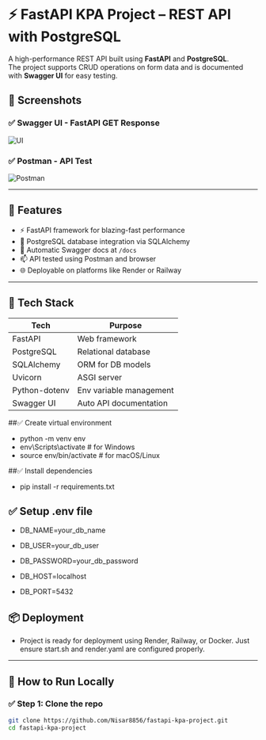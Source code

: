 # ⚡ FastAPI KPA Project – REST API with PostgreSQL

A high-performance REST API built using **FastAPI** and **PostgreSQL**.  
The project supports CRUD operations on form data and is documented with **Swagger UI** for easy testing.

## 📸 Screenshots


### ✅ Swagger UI - FastAPI GET Response
![UI](https://github.com/user-attachments/assets/a80f29e9-a089-4859-b1c1-206caf43347f)


### ✅ Postman - API Test
![Postman](https://github.com/user-attachments/assets/475f33f1-7b23-4c47-b16a-3aa2118ad139)

---

## 🚀 Features

- ⚡ FastAPI framework for blazing-fast performance
- 🐘 PostgreSQL database integration via SQLAlchemy
- 📄 Automatic Swagger docs at `/docs`
- 📫 API tested using Postman and browser
- 🌐 Deployable on platforms like Render or Railway

---

## 🧰 Tech Stack

| Tech         | Purpose                    |
|--------------|-----------------------------|
| FastAPI      | Web framework               |
| PostgreSQL   | Relational database         |
| SQLAlchemy   | ORM for DB models           |
| Uvicorn      | ASGI server                 |
| Python-dotenv| Env variable management     |
| Swagger UI   | Auto API documentation      |

##✅  Create virtual environment

- python -m venv env
- env\Scripts\activate       # for Windows
- source env/bin/activate    # for macOS/Linux

##✅  Install dependencies
- pip install -r requirements.txt

## ✅ Setup .env file
- DB_NAME=your_db_name
- DB_USER=your_db_user
  
- DB_PASSWORD=your_db_password

- DB_HOST=localhost

- DB_PORT=5432

## 📦 Deployment 
 - Project is ready for deployment using Render, Railway, or Docker.
Just ensure start.sh and render.yaml are configured properly.






---

## 🔧 How to Run Locally

### ✅ Step 1: Clone the repo
```bash
git clone https://github.com/Nisar8856/fastapi-kpa-project.git
cd fastapi-kpa-project


